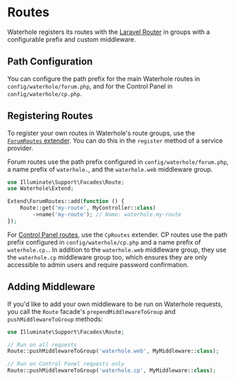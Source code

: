 # Routes

Waterhole registers its routes with the [Laravel Router](https://laravel.com/docs/10.x/routing) in groups with a configurable prefix and custom middleware.

## Path Configuration

You can configure the path prefix for the main Waterhole routes in `config/waterhole/forum.php`, and for the Control Panel in `config/waterhole/cp.php`.

## Registering Routes

To register your own routes in Waterhole's route groups, use the [`ForumRoutes` extender](reference://Waterhole/Extend/ForumRoutes.html). You can do this in the `register` method of a service provider.

Forum routes use the path prefix configured in `config/waterhole/forum.php`, a name prefix of `waterhole.`, and the `waterhole.web` middleware group.

```php
use Illuminate\Support\Facades\Route;
use Waterhole\Extend;

Extend\ForumRoutes::add(function () {
    Route::get('my-route', MyController::class)
        ->name('my-route'); // Name: waterhole.my-route
});
```

For [Control Panel routes](./cp.md#adding-routes), use the `CpRoutes` extender. CP routes use the path prefix configured in `config/waterhole/cp.php` and a name prefix of `waterhole.cp.`. In addition to the `waterhole.web` middleware group, they use the `waterhole.cp` middleware group too, which ensures they are only accessible to admin users and require password confirmation.

## Adding Middleware

If you'd like to add your own middleware to be run on Waterhole requests, you call the `Route` facade's `prependMiddlewareToGroup` and `pushMiddlewareToGroup` methods:

```php
use Illuminate\Support\Facades\Route;

// Run on all requests
Route::pushMiddlewareToGroup('waterhole.web', MyMiddleware::class);

// Run on Control Panel requests only
Route::pushMiddlewareToGroup('waterhole.cp', MyMiddleware::class);
```
